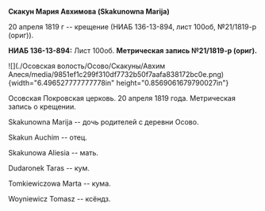 **Скакун Мария Авхимова (Skakunowna Marija)**

20 апреля 1819 г -- крещение (НИАБ 136-13-894, лист 100об, №21/1819-р
(ориг)).

**НИАБ 136-13-894:** Лист 100об. **Метрическая запись №21/1819-р
(ориг).**

![](./Осовская волость/Осово/Скакуны/Авхим Алеся/media/9851ef1c299f310df7732b50f7aafa838172bc0e.png){width="6.496527777777778in"
height="0.8569061679790027in"}

Осовская Покровская церковь. 20 апреля 1819 года. Метрическая запись о
крещении.

Skakunowna Marija -- дочь родителей с деревни Осовo.

Skakun Auchim -- отец.

Skakunowa Aliesia -- мать.

Dudaronek Taras -- кум.

Tomkiewiczowa Marta -- кума.

Woyniewicz Tomasz -- ксёндз.
